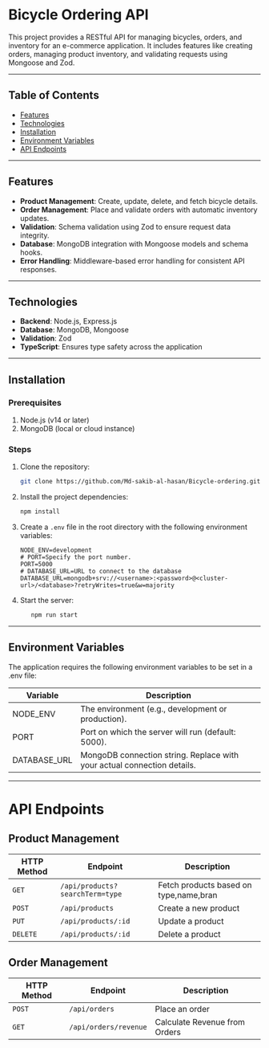 # Bicycle Ordering API

This project provides a RESTful API for managing bicycles, orders, and inventory for an e-commerce application. It includes features like creating orders, managing product inventory, and validating requests using Mongoose and Zod.

---

## Table of Contents

- [Features](#features)
- [Technologies](#technologies)
- [Installation](#installation)
- [Environment Variables](#environment-variables)
- [API Endpoints](#api-endpoints)

---

## Features

- **Product Management**: Create, update, delete, and fetch bicycle details.
- **Order Management**: Place and validate orders with automatic inventory updates.
- **Validation**: Schema validation using Zod to ensure request data integrity.
- **Database**: MongoDB integration with Mongoose models and schema hooks.
- **Error Handling**: Middleware-based error handling for consistent API responses.

---

## Technologies

- **Backend**: Node.js, Express.js
- **Database**: MongoDB, Mongoose
- **Validation**: Zod
- **TypeScript**: Ensures type safety across the application

---

## Installation

### Prerequisites

1. Node.js (v14 or later)
2. MongoDB (local or cloud instance)

### Steps

1. Clone the repository:

   ```bash
   git clone https://github.com/Md-sakib-al-hasan/Bicycle-ordering.git

   ```

2. Install the project dependencies:
   ```bash
   npm install
   ```
3. Create a `.env` file in the root directory with the following environment variables:

   ```plaintext
   NODE_ENV=development
   # PORT=Specify the port number.
   PORT=5000
   # DATABASE_URL=URL to connect to the database
   DATABASE_URL=mongodb+srv://<username>:<password>@<cluster-url>/<database>?retryWrites=true&w=majority
   ```

4. Start the server:
   ```bash
      npm run start
   ```

---

## Environment Variables

The application requires the following environment variables to be set in a .env file:

| Variable     | Description                                                             |
| ------------ | ----------------------------------------------------------------------- |
| NODE_ENV     | The environment (e.g., development or production).                      |
| PORT         | Port on which the server will run (default: 5000).                      |
| DATABASE_URL | MongoDB connection string. Replace with your actual connection details. |

---

# API Endpoints

## Product Management

| HTTP Method | Endpoint                        | Description                            |
| ----------- | ------------------------------- | -------------------------------------- |
| `GET`       | `/api/products?searchTerm=type` | Fetch products based on type,name,bran |
| `POST`      | `/api/products`                 | Create a new product                   |
| `PUT`       | `/api/products/:id`             | Update a product                       |
| `DELETE`    | `/api/products/:id`             | Delete a product                       |

## Order Management

| HTTP Method | Endpoint              | Description                   |
| ----------- | --------------------- | ----------------------------- |
| `POST`      | `/api/orders`         | Place an order                |
| `GET`       | `/api/orders/revenue` | Calculate Revenue from Orders |
